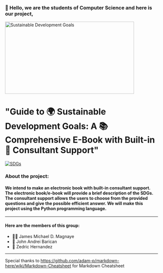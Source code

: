 ### 👋 Hello, we are the students of Computer Science and here is our project,
<img src="https://www.un.org/sites/un2.un.org/files/styles/large-article-image-style-16-9/public/field/image/2022/10/sdgs.png?itok=Mu6V-2WJ" alt="Sustainable Development Goals" width="425" height="238">

# "Guide to 🌍 Sustainable Development Goals: A 📚 Comprehensive E-Book with Built-in 💬 Consultant Support"
[![SDGs](https://img.shields.io/badge/SDGs-Visit%20the%20Site-brightgreen)](https://sdgs.un.org/goals)

### About the project: 
#### We intend to make an electronic book with built-in consultant support. The electronic book/e-book will provide a brief description of the SDGs. The consultant support allows the users to choose from the provided questions and give the possible efficient answer. We will make this project using the Python programming language.
---
#### Here are the members of this group:
* 👨‍🦱 James Michael D. Magnaye
* 🧒 John Andrei Barican
* 👴 Zedric Hernandez

---
[^note]:
Special thanks to https://github.com/adam-p/markdown-here/wiki/Markdown-Cheatsheet for Markdown Cheatsheet

<!--
**cs121project/cs121project** is a ✨ _special_ ✨ repository because its `README.md` (this file) appears on your GitHub profile.

Here are some ideas to get you started:

- 🔭 I’m currently working on ...
- 🌱 I’m currently learning ...
- 👯 I’m looking to collaborate on ...
- 🤔 I’m looking for help with ...
- 💬 Ask me about ...
- 📫 How to reach me: ...
- 😄 Pronouns: ...
- ⚡ Fun fact: ...
-->
